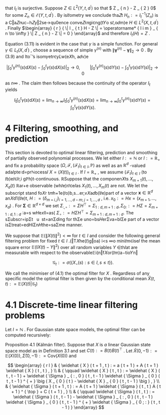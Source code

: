 that $I _ { t }$ is surjective. Suppose $Z \in L ^ { 2 } ( Y , t , d ^ { \prime } )$ so that $ Z _ { n } - Z  _ { 2 }  0$ for some $Z _ { n } \in \mathcal { E } ( Y , t , d ^ { \prime } )$ . By is𝐼𝑡ometry we conclude tha𝑍t $H _ { n } : = I _ { t } ^ { - 1 } ( Z _ { n } )$ is a C‖a𝑍𝑛uc−h𝑍y‖2se→qu0ence conve𝑍r𝑛gi∈ng(t𝑌o  s𝑡,o𝑑m)e $H \in L ^ { 2 } ( X , t , d ^ { \prime } )$ . Finally $\begin{array} { r } { \| I _ { t } H - Z \| = \operatorname* { l i m } _ { n \to \infty } \| Z _ { n } - Z \| = 0 } \end{array}$ and therefore $I _ { t } ( H ) = Z$ .  

Equation (3.11) is evident in the case that $\gamma$ is a simple function. For general $\gamma \in L _ { t } ( X , d ^ { \prime } )$ , choose a sequence of simple $\gamma ^ { ( n ) }$ with $\| { \boldsymbol { \gamma } } ^ { ( n ) } - { \boldsymbol { \gamma } } \| _ { 2 } \to 0$ . By (3.9) and Ito¯’s isom𝛾etr∈y𝐿w(e𝑋h, a𝑑v)e  

$$
\Big | \int _ { 0 } ^ { t } \gamma ^ { ( n ) } ( s ) \mathrm { d } X ( s ) - \int _ { 0 } ^ { t } \gamma ( s ) \mathrm { d } X ( s ) \Big | _ { 2 } \to 0 , \qquad \Big | \int _ { 0 } ^ { t } \gamma ^ { ( n ) } ( s ) \mathrm { d } Y ( s ) - \int _ { 0 } ^ { t } \gamma ( s ) \mathrm { d } Y ( s ) \Big | _ { 2 } \to 0
$$  

as $n  \infty$ . The claim then follows because the continuity of the operator $I _ { t }$ yields  

$$
I _ { t } \int _ { 0 } ^ { t } \gamma ( s ) \mathrm { d } X ( s ) = \operatorname* { l i m } _ { n \to \infty } I _ { t } \int _ { 0 } ^ { t } \gamma ^ { ( n ) } ( s ) \mathrm { d } X ( s ) = \operatorname* { l i m } _ { n \to \infty } \int _ { 0 } ^ { t } \gamma ^ { ( n ) } ( s ) \mathrm { d } Y ( s ) = \int _ { 0 } ^ { t } \gamma ( s ) \mathrm { d } Y ( s ) .
$$  

# 4 Filtering, smoothing, and prediction  

This section is devoted to optimal linear filtering, prediction and smoothing of partially observed polynomial processes. We let either $I : = \mathbb { N }$ or $I : = \mathbb { R } _ { + }$ and fix a probability space $( \Omega , { \mathcal { F } } , ( { \mathcal { F } } _ { t } ) _ { t \in I } , \mathbb { P } )$ as well as an $\mathbb { R } ^ { d }$ -valued ada𝐼pte∶d=prℕocess𝐼 $X = ( X ( t ) ) _ { t \in I }$ . If $I = \mathbb { R } _ { + }$ , we assume $( \mathcal F _ { t } ) _ { t \in I }$ (to 𝑡b)e𝑡∈𝐼r,i gℙh)t-continuous. ℝSuppose that the componen𝑋ts $X _ { m + 1 } ( t ) , \hdots , X _ { d } ( t )$ ℝar+e observable (wh𝑡e)r𝑡∈e𝐼as $X _ { 1 } ( t ) , \ldots , X _ { m } ( t )$ are not. We let the subscript stand fo𝑋r t𝑚h+1e(𝑡o)b,s…er,v𝑋a𝑑b(l𝑡e)part of a vector $\boldsymbol { x } \in \mathbb { R } ^ { d }$ an𝑋d1(l𝑡e)t, $H : = ( \delta _ { m + i , j } ) _ { i = 1 , \dots , d - m ; ~ j = 1 , \dots , d }$ , i.e. $x _ { \scriptscriptstyle 0 } : = H x = ( x _ { m + 1 } , \ldots , x _ { d } )$ . For $\boldsymbol { \Sigma } \in \mathbb { R } ^ { d \times d }$ we set $\Sigma _ { : , \circ } : = \Sigma H ^ { \top } = \Sigma _ { 1 : d , m + 1 : d } , \Sigma _ { 0 : } : = H \Sigma = \Sigma _ { m + 1 : d , 1 : d }$ ∶a=s w𝐻e𝑥ll=as( $\Sigma _ { \circ } : = H \Sigma H ^ { \top } = \Sigma _ { m + 1 : d , m + 1 : d } .$ The sΣubscr=ipΣt $\mathrm { ~  ~ u ~ }$ st=anΣding for thΣe uno=bs𝐻erΣva=blΣe part of a vector isΣtreat=ed𝐻iΣn𝐻the=saΣme manner.  

We suppose that $\mathbb { E } ( \| X ( t ) \| ^ { 2 } ) < \infty$ for $t \in I$ and consider the following general filtering problem for fixed $t \in I$ .(‖T𝑋he(𝑡)g‖oa) i<s ∞o mini𝑡m∈ise𝐼 the mean square error $\mathbb { E } ( \| X ( t ) - Y \| ^ { 2 } )$ over all random variables $Y$ ∈th𝐼at are measurable with respect to the observable𝔼i(n‖f𝑋or(𝑡m)a−tio𝑌n‖  

$$
\mathcal { G } _ { t } : = \sigma \big ( \{ X _ { \circ } ( s ) : s \in I , s \leq t \} \big ) .
$$  

We call the minimiser of (4.1) the optimal filter for $X$ . Regardless of any specific model the optimal filter is then given by the conditional mean $\widehat { X } ( t , t ) : = \mathbb { E } ( X ( t ) | \mathcal { G } _ { t } )$  

# 4.1 Discrete-time linear filtering problems  

Let $I = \mathbb { N }$ . For Gaussian state space models, the optimal filter can be computed recursively:  

Proposition 4.1 (Kálmán filter). Suppose that $X$ is $a$ linear Gaussian state space model as in Definition 3.1 and set $C ( t ) : = B ( t ) B ( t ) ^ { \top }$ . Let $\widehat { X } ( 0 , - 1 ) : = \mathbb { E } ( X ( 0 ) ) , \widehat { \Sigma } ( 0 , - 1 ) : = \mathrm { C o v } ( X ( 0 ) )$ and  

$$
\begin{array} { r l } & { \widehat { X } ( t + 1 , t ) : = a ( t + 1 ) + A ( t + 1 ) \widehat { X } ( t , t ) , } \\ & { \qquad \widehat { X } ( t , t ) : = \widehat { X } ( t , t - 1 ) + \widehat { \Sigma } _ { : , 0 } ( t , t - 1 ) \widehat { \Sigma } _ { 0 } ( t , t - 1 ) ^ { + } \big ( X _ { 0 } ( t ) - \widehat { X } _ { 0 } ( t , t - 1 ) \big ) , } \\ & { \widehat { \Sigma } ( t + 1 , t ) : = A ( t + 1 ) \widehat { \Sigma } ( t , t ) A ( t + 1 ) ^ { \top } + C ( t + 1 ) , } \\ & { \qquad \widehat { \Sigma } ( t , t ) : = \widehat { \Sigma } ( t , t - 1 ) - \widehat { \Sigma } _ { : , 0 } ( t , t - 1 ) \widehat { \Sigma } _ { 0 } ( t , t - 1 ) ^ { + } \widehat { \Sigma } _ { 0 ; : } ( t , t - 1 ) } \end{array}
$$  